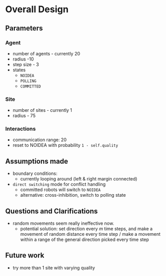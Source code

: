 # Overall Design


## Parameters
### Agent

- number of agents - currently 20
- radius -10
- step size - 3
- states
	- `NOIDEA`
	- `POLLING`
	- `COMMITTED`

### Site

- number of sites - currently 1
- radius - 75

### Interactions
- communication range: 20
- reset to NOIDEA with probability `1 - self.quality`

## Assumptions made
- boundary conditions:
	- currently looping around (left & right margin connected)
- `direct switching` mode for conflict handling
	- committed robots will switch to `NOIDEA`
	- alternative: cross-inhibition, switch to polling state


## Questions and Clarifications
- random movements seem really ineffective now.
	- potential solution: set direction every $m$ time steps, and make a movement of random distance every time step / make a movement within a range of the general direction picked every time step

## Future work
- try more than 1 site with varying quality
